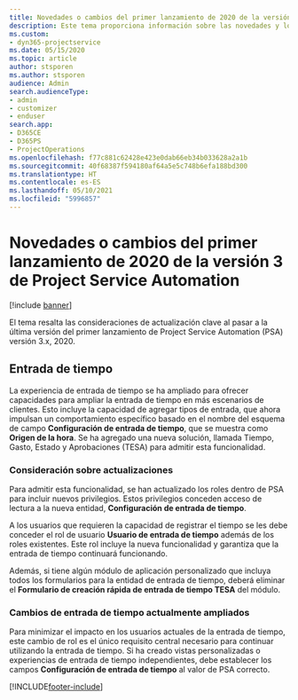 ```yaml
---
title: Novedades o cambios del primer lanzamiento de 2020 de la versión 3.x de Project Service Automation
description: Este tema proporciona información sobre las novedades y los cambios en el primer lanzamiento de Project Service Automation versión 3, 2020.
ms.custom:
- dyn365-projectservice
ms.date: 05/15/2020
ms.topic: article
author: stsporen
ms.author: stsporen
audience: Admin
search.audienceType:
- admin
- customizer
- enduser
search.app:
- D365CE
- D365PS
- ProjectOperations
ms.openlocfilehash: f77c881c62428e423e0dab66eb34b033628a2a1b
ms.sourcegitcommit: 40f68387f594180af64a5e5c748b6efa188bd300
ms.translationtype: HT
ms.contentlocale: es-ES
ms.lasthandoff: 05/10/2021
ms.locfileid: "5996857"
---
```

# <a name="whats-new-or-changed-in-project-service-automation-version-3-wave-1-2020"></a>Novedades o cambios del primer lanzamiento de 2020 de la versión 3 de Project Service Automation

[!include [banner](../includes/psa-now-project-operations.md)]

El tema resalta las consideraciones de actualización clave al pasar a la última versión del primer lanzamiento de Project Service Automation (PSA) versión 3.x, 2020.

## <a name="time-entry"></a>Entrada de tiempo
La experiencia de entrada de tiempo se ha ampliado para ofrecer capacidades para ampliar la entrada de tiempo en más escenarios de clientes. Esto incluye la capacidad de agregar tipos de entrada, que ahora impulsan un comportamiento específico basado en el nombre del esquema de campo **Configuración de entrada de tiempo**, que se muestra como **Origen de la hora**. Se ha agregado una nueva solución, llamada Tiempo, Gasto, Estado y Aprobaciones (TESA) para admitir esta funcionalidad.

### <a name="upgrade-consideration"></a>Consideración sobre actualizaciones
Para admitir esta funcionalidad, se han actualizado los roles dentro de PSA para incluir nuevos privilegios. Estos privilegios conceden acceso de lectura a la nueva entidad, **Configuración de entrada de tiempo**.

A los usuarios que requieren la capacidad de registrar el tiempo se les debe conceder el rol de usuario **Usuario de entrada de tiempo** además de los roles existentes. Este rol incluye la nueva funcionalidad y garantiza que la entrada de tiempo continuará funcionando.

Además, si tiene algún módulo de aplicación personalizado que incluya todos los formularios para la entidad de entrada de tiempo, deberá eliminar el **Formulario de creación rápida de entrada de tiempo TESA** del módulo.

### <a name="currently-extended-time-entry-changes"></a>Cambios de entrada de tiempo actualmente ampliados
Para minimizar el impacto en los usuarios actuales de la entrada de tiempo, este cambio de rol es el único requisito central necesario para continuar utilizando la entrada de tiempo. Si ha creado vistas personalizadas o experiencias de entrada de tiempo independientes, debe establecer los campos **Configuración de entrada de tiempo** al valor de PSA correcto.


[!INCLUDE[footer-include](../includes/footer-banner.md)]